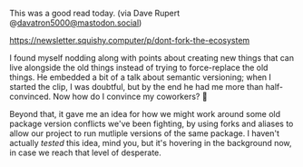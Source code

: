 This was a good read today. (via Dave Rupert @davatron5000@mastodon.social)

https://newsletter.squishy.computer/p/dont-fork-the-ecosystem

I found myself nodding along with points about creating new things that can live alongside the old things instead of trying to force-replace the old things. He embedded a bit of a talk about semantic versioning; when I started the clip, I was doubtful, but by the end he had me more than half-convinced. Now how do I convince my coworkers? 🧐

Beyond that, it gave me an idea for how we might work around some old package version conflicts we've been fighting, by using forks and aliases to allow our project to run mutliple versions of the same package. I haven't actually _tested_ this idea, mind you, but it's hovering in the background now, in case we reach that level of desperate.